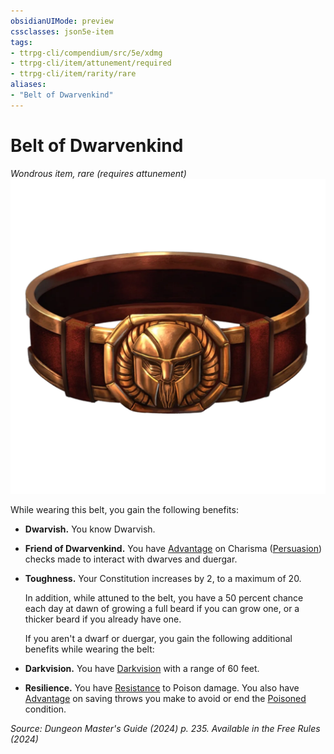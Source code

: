 ```yaml
---
obsidianUIMode: preview
cssclasses: json5e-item
tags:
- ttrpg-cli/compendium/src/5e/xdmg
- ttrpg-cli/item/attunement/required
- ttrpg-cli/item/rarity/rare
aliases: 
- "Belt of Dwarvenkind"
---
```

# Belt of Dwarvenkind
*Wondrous item, rare (requires attunement)*  
![](3-Compendium/items/img/belt-of-dwarvenkind.webp#right)


While wearing this belt, you gain the following benefits:

- **Dwarvish.** You know Dwarvish.  
- **Friend of Dwarvenkind.** You have [Advantage](3-Compendium/rules/variant-rules/advantage-xphb.md) on Charisma ([Persuasion](3-Compendium/rules/skills.md#Persuasion)) checks made to interact with dwarves and duergar.  
- **Toughness.** Your Constitution increases by 2, to a maximum of 20.  

    In addition, while attuned to the belt, you have a 50 percent chance each day at dawn of growing a full beard if you can grow one, or a thicker beard if you already have one.  

    If you aren't a dwarf or duergar, you gain the following additional benefits while wearing the belt:  
- **Darkvision.** You have [Darkvision](3-Compendium/rules/senses.md#Darkvision) with a range of 60 feet.  
- **Resilience.** You have [Resistance](3-Compendium/rules/variant-rules/resistance-xphb.md) to Poison damage. You also have [Advantage](3-Compendium/rules/variant-rules/advantage-xphb.md) on saving throws you make to avoid or end the [Poisoned](3-Compendium/rules/conditions.md#Poisoned) condition.  

*Source: Dungeon Master's Guide (2024) p. 235. Available in the Free Rules (2024)*